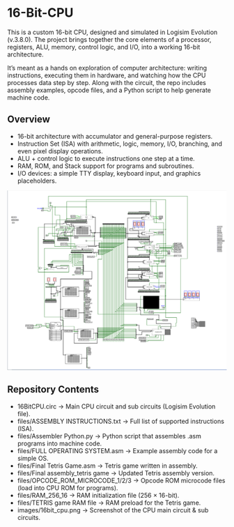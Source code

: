 # 16-Bit-CPU
This is a custom 16-bit CPU, designed and simulated in Logisim Evolution (v.3.8.0).
The project brings together the core elements of a processor, registers, ALU, memory, control logic, and I/O, into a working 16-bit architecture.

It’s meant as a hands on exploration of computer architecture: writing instructions, executing them in hardware, and watching how the CPU processes data step by step. Along with the circuit, the repo includes assembly examples, opcode files, and a Python script to help generate machine code.

## Overview
- 16-bit architecture with accumulator and general-purpose registers.
- Instruction Set (ISA) with arithmetic, logic, memory, I/O, branching, and even pixel display operations.
- ALU + control logic to execute instructions one step at a time.
- RAM, ROM, and Stack support for programs and subroutines.
- I/O devices: a simple TTY display, keyboard input, and graphics placeholders.

![16-bit CPU Circuit](images/16%20Bit%20CPU.png)

## Repository Contents
- 16BitCPU.circ → Main CPU circuit and sub circuits (Logisim Evolution file).
- files/ASSEMBLY INSTRUCTIONS.txt → Full list of supported instructions (ISA).
- files/Assembler Python.py → Python script that assembles .asm programs into machine code.
- files/FULL OPERATING SYSTEM.asm → Example assembly code for a simple OS.
- files/Final Tetris Game.asm → Tetris game written in assembly.
- files/Final assembly_tetris game → Updated Tetris assembly version.
- files/OPCODE_ROM_MICROCODE_1/2/3 → Opcode ROM microcode files (load into CPU ROM for programs).
- files/RAM_256_16 → RAM initialization file (256 × 16-bit).
- files/TETRIS game RAM file → RAM preload for the Tetris game.
- images/16bit_cpu.png → Screenshot of the CPU main circuit & sub circuits.
